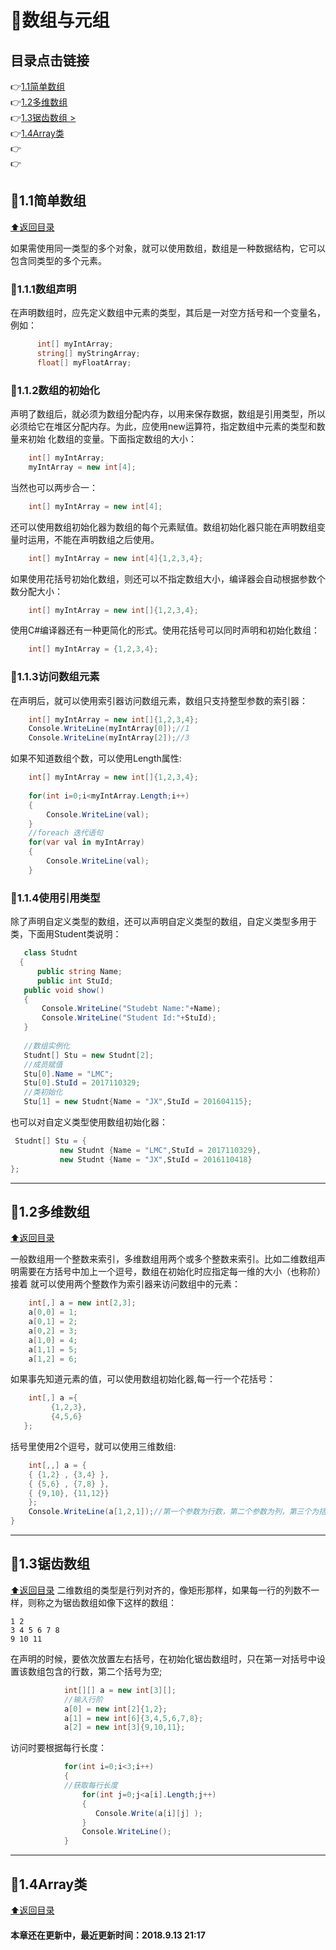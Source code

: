 # :dolphin:数组与元组

<p id="title"></p>

## 目录点击链接
:point_right:<a href="#one" >1.1简单数组<a><br>
:point_right:<a href="#two" >1.2多维数组<a><br>
:point_right:<a href="#three">1.3锯齿数组 ><a><br>
:point_right:<a href="#four" >1.4Array类<a><br>
:point_right:<a href="#five" ><a><br>
:point_right:<a href="#six" ><a><br>
<p id = "one"></p>  
    
## :whale2:1.1简单数组 ##
<a href="#title">:arrow_up:返回目录</a>

如果需使用同一类型的多个对象，就可以使用数组，数组是一种数据结构，它可以包含同类型的多个元素。

### :penguin:1.1.1数组声明
在声明数组时，应先定义数组中元素的类型，其后是一对空方括号和一个变量名，例如：

```C#
      int[] myIntArray;
      string[] myStringArray;
      float[] myFloatArray;
```

### :penguin:1.1.2数组的初始化
声明了数组后，就必须为数组分配内存，以用来保存数据，数组是引用类型，所以必须给它在堆区分配内存。为此，应使用new运算符，指定数组中元素的类型和数量来初始
化数组的变量。下面指定数组的大小：

```C#
    int[] myIntArray;
    myIntArray = new int[4];
```
当然也可以两步合一：

```C#
    int[] myIntArray = new int[4];
```
还可以使用数组初始化器为数组的每个元素赋值。数组初始化器只能在声明数组变量时运用，不能在声明数组之后使用。

```C#
    int[] myIntArray = new int[4]{1,2,3,4};
```
如果使用花括号初始化数组，则还可以不指定数组大小，编译器会自动根据参数个数分配大小：

```C#
    int[] myIntArray = new int[]{1,2,3,4};
```
使用C#编译器还有一种更简化的形式。使用花括号可以同时声明和初始化数组：

```C#
    int[] myIntArray = {1,2,3,4};
```

### :penguin:1.1.3访问数组元素
在声明后，就可以使用索引器访问数组元素，数组只支持整型参数的索引器：

```C#
    int[] myIntArray = new int[]{1,2,3,4};
    Console.WriteLine(myIntArray[0]);//1
    Console.WriteLine(myIntArray[2]);//3
```
如果不知道数组个数，可以使用Length属性:

```C#
    int[] myIntArray = new int[]{1,2,3,4};
    
    for(int i=0;i<myIntArray.Length;i++)
    {
        Console.WriteLine(val);
    }
    //foreach 迭代语句
    for(var val in myIntArray)
    {
        Console.WriteLine(val);
    }
```
 ### :penguin:1.1.4使用引用类型
 除了声明自定义类型的数组，还可以声明自定义类型的数组，自定义类型多用于类，下面用Student类说明：
 
 ```C#
    class Studnt
   {
       public string Name;
       public int StuId;
    public void show()
    {
        Console.WriteLine("Studebt Name:"+Name);
        Console.WriteLine("Student Id:"+StuId);
    }
    
    //数组实例化
    Studnt[] Stu = new Studnt[2];
    //成员赋值
    Stu[0].Name = "LMC";
    Stu[0].StuId = 2017110329;
    //类初始化
    Stu[1] = new Studnt{Name = "JX",StuId = 201604115};
```
也可以对自定义类型使用数组初始化器：

```C#
 Studnt[] Stu = {
           new Studnt {Name = "LMC",StuId = 2017110329},
           new Studnt {Name = "JX",StuId = 2016110418}
};
```
***
<p id = "two"></p>  
    
## :whale2:1.2多维数组 ##
<a href="#title">:arrow_up:返回目录</a>

一般数组用一个整数来索引，多维数组用两个或多个整数来索引。比如二维数组声明需要在方括号中加上一个逗号，数组在初始化时应指定每一维的大小（也称阶）接着
就可以使用两个整数作为索引器来访问数组中的元素：

```C#
    int[,] a = new int[2,3];
    a[0,0] = 1;
    a[0,1] = 2;
    a[0,2] = 3;
    a[1,0] = 4;
    a[1,1] = 5;
    a[1,2] = 6;
```
如果事先知道元素的值，可以使用数组初始化器,每一行一个花括号：

```C#
    int[,] a ={
         {1,2,3},
         {4,5,6}
   };
```

括号里使用2个逗号，就可以使用三维数组:

```C#
    int[,,] a = {
    { {1,2} , {3,4} },
    { {5,6} , {7,8} },
    { {9,10}, {11,12}}
    };
    Console.WriteLine(a[1,2,1]);//第一个参数为行数，第二个参数为列，第三个为括号里的第几位
}
```
***
<p id = "three"></p>  
    
## :whale2:1.3锯齿数组 ##
<a href="#title">:arrow_up:返回目录</a>
二维数组的类型是行列对齐的，像矩形那样，如果每一行的列数不一样，则称之为锯齿数组如像下这样的数组：

    1 2
    3 4 5 6 7 8
    9 10 11
在声明的时候，要依次放置左右括号，在初始化锯齿数组时，只在第一对括号中设置该数组包含的行数，第二个括号为空;

```c#
            int[][] a = new int[3][];
            //输入行阶
            a[0] = new int[2]{1,2};
            a[1] = new int[6]{3,4,5,6,7,8};
            a[2] = new int[3]{9,10,11};
```
访问时要根据每行长度：

```C#
            for(int i=0;i<3;i++)
            {
            //获取每行长度
                for(int j=0;j<a[i].Length;j++)
                {
                   Console.Write(a[i][j] );
                }
                Console.WriteLine();
            }
```
***
<p id = "four"></p>  
    
## :whale2:1.4Array类 ##
<a href="#title">:arrow_up:返回目录</a>
#### 本章还在更新中，最近更新时间：2018.9.13 21:17 ####
